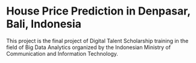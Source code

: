 # House Price Prediction in Denpasar, Bali, Indonesia

This project is the final project of Digital Talent Scholarship training in the field of Big Data Analytics organized by the Indonesian Ministry of Communication and Information Technology.